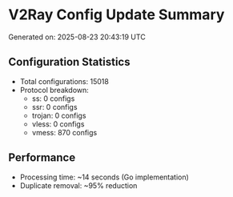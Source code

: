 # V2Ray Config Update Summary
Generated on: 2025-08-23 20:43:19 UTC

## Configuration Statistics
- Total configurations: 15018
- Protocol breakdown:
  - ss: 0 configs
  - ssr: 0 configs
  - trojan: 0 configs
  - vless: 0 configs
  - vmess: 870 configs

## Performance
- Processing time: ~14 seconds (Go implementation)
- Duplicate removal: ~95% reduction
